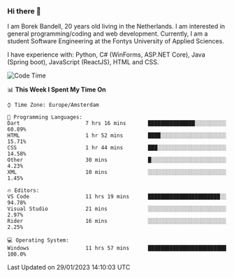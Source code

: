 ### Hi there 👋

I am Borek Bandell, 20 years old living in the Netherlands. I am interested in general programming/coding and web development. Currently, I am a student Software Engineering at the Fontys University of Applied Sciences.

I have experience with: Python, C# (WinForms, ASP.NET Core), Java (Spring boot), JavaScript (ReactJS), HTML and CSS.

<!--START_SECTION:waka-->
![Code Time](http://img.shields.io/badge/Code%20Time-361%20hrs%2011%20mins-blue)

📊 **This Week I Spent My Time On** 

```text
⌚︎ Time Zone: Europe/Amsterdam

💬 Programming Languages: 
Dart                     7 hrs 16 mins       ███████████████░░░░░░░░░░   60.89% 
HTML                     1 hr 52 mins        ████░░░░░░░░░░░░░░░░░░░░░   15.71% 
CSS                      1 hr 44 mins        ███░░░░░░░░░░░░░░░░░░░░░░   14.58% 
Other                    30 mins             █░░░░░░░░░░░░░░░░░░░░░░░░   4.23% 
XML                      10 mins             ░░░░░░░░░░░░░░░░░░░░░░░░░   1.45%

🔥 Editors: 
VS Code                  11 hrs 19 mins      ███████████████████████░░   94.78% 
Visual Studio            21 mins             ░░░░░░░░░░░░░░░░░░░░░░░░░   2.97% 
Rider                    16 mins             ░░░░░░░░░░░░░░░░░░░░░░░░░   2.25%

💻 Operating System: 
Windows                  11 hrs 57 mins      █████████████████████████   100.0%

```


 Last Updated on 29/01/2023 14:10:03 UTC
<!--END_SECTION:waka-->

<!--**tcBorek2002/tcBorek2002** is a ✨ _special_ ✨ repository because its `README.md` (this file) appears on your GitHub profile.

Here are some ideas to get you started:

- 🔭 I’m currently working on ...
- 🌱 I’m currently learning ...
- 👯 I’m looking to collaborate on ...
- 🤔 I’m looking for help with ...
- 💬 Ask me about ...
- 📫 How to reach me: ...
- 😄 Pronouns: ...
- ⚡ Fun fact: ...
-->
